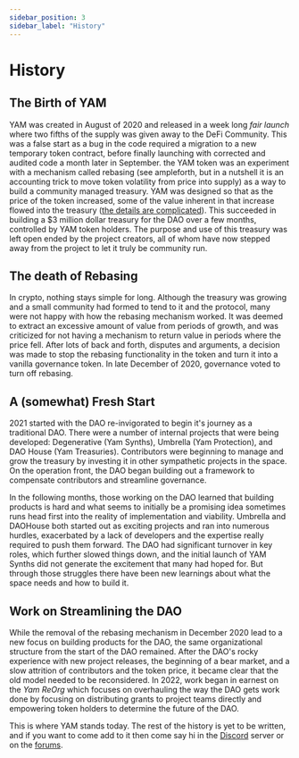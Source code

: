 ```yaml
---
sidebar_position: 3
sidebar_label: "History"
---
```


# History

## The Birth of YAM

YAM was created in August of 2020 and released in a week long *fair launch* where two fifths of the supply was given away to the DeFi Community. This was a false start as a bug in the code required a migration to a new temporary token contract, before finally launching with corrected and audited code a month later in September. the YAM token was an experiment with a mechanism called rebasing (see ampleforth, but in a nutshell it is an accounting trick to move token volatility from price into supply) as a way to build a community managed treasury. YAM was designed so that as the price of the token increased, some of the value inherent in that increase flowed into the treasury ([the details are complicated](/new-docs/_rebasing_info.md)). This succeeded in building a $3 million dollar treasury for the DAO over a few months, controlled by YAM token holders. The purpose and use of this treasury was left open ended by the project creators, all of whom have now stepped away from the project to let it truly be community run.

## The death of Rebasing

In crypto, nothing stays simple for long. Although the treasury was growing and a small community had formed to tend to it and the protocol, many were not happy with how the rebasing mechanism worked. It was deemed to extract an excessive amount of value from periods of growth, and was criticized for not having a mechanism to return value in periods where the price fell. After lots of back and forth, disputes and arguments, a decision was made to stop the rebasing functionality in the token and turn it into a vanilla governance token. In late December of 2020, governance voted to turn off rebasing.

## A (somewhat) Fresh Start

2021 started with the DAO re-invigorated to begin it's journey as a traditional DAO. There were a number of internal projects that were being developed: Degenerative (Yam Synths), Umbrella (Yam Protection), and DAO House (Yam Treasuries). Contributors were beginning to manage and grow the treasury by investing it in other sympathetic projects in the space. On the operation front, the DAO began building out a framework to compensate contributors and streamline governance.

In the following months, those working on the DAO learned that building products is hard and what seems to initially be a promising idea sometimes runs head first into the reality of implementation and viability. Umbrella and DAOHouse both started out as exciting projects and ran into numerous hurdles, exacerbated by a lack of developers and the expertise really required to push them forward. The DAO had significant turnover in key roles, which further slowed things down, and the initial launch of YAM Synths did not generate the excitement that many had hoped for. But through those struggles there have been new learnings about what the space needs and how to build it. 

## Work on Streamlining the DAO

While the removal of the rebasing mechanism in December 2020 lead to a new focus on building products for the DAO, the same organizational structure from the start of the DAO remained. After the DAO's rocky experience with new project releases, the beginning of a bear market, and a slow attrition of contributors and the token price, it became clear that the old model needed to be reconsidered. In 2022, work began in earnest on the *Yam ReOrg* which focuses on overhauling the way the DAO gets work done by focusing on distributing grants to project teams directly and empowering token holders to determine the future of the DAO.

This is where YAM stands today. The rest of the history is yet to be written, and if you want to come add to it then come say hi in the [Discord](https://discord.gg/qceE8SQjXs) server or on the [forums](https://forum.yam.finance/).
